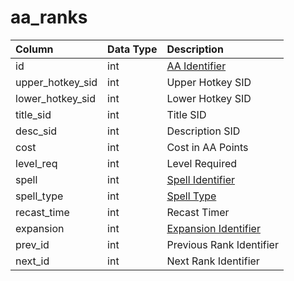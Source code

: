 # aa_ranks

| Column | Data Type | Description |
| :--- | :--- | :--- |
| id | int | [AA Identifier](aa_ability.md) |
| upper_hotkey_sid | int | Upper Hotkey SID |
| lower_hotkey_sid | int | Lower Hotkey SID |
| title_sid | int | Title SID |
| desc_sid | int | Description SID |
| cost | int | Cost in AA Points |
| level_req | int | Level Required |
| spell | int | [Spell Identifier](../../schema/spells/spells_new.md) |
| spell_type | int | [Spell Type](../../../../categories/spells/spell-types) |
| recast_time | int | Recast Timer |
| expansion | int | [Expansion Identifier](../../../../categories/operation/expansion-list) |
| prev_id | int | Previous Rank Identifier |
| next_id | int | Next Rank Identifier |

